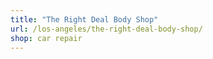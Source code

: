 ```yaml
---
title: "The Right Deal Body Shop"
url: /los-angeles/the-right-deal-body-shop/
shop: car repair
---
```

